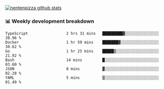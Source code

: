 [![nentenpizza github stats](https://github-readme-stats.vercel.app/api?username=nentenpizza&count_private=true)](https://github.com/anuraghazra/github-readme-stats)

### 📊 Weekly development breakdown
<!--START_SECTION:waka-->

```text
TypeScript                 2 hrs 31 mins   █████████▓░░░░░░░░░░░░░░░   38.96 %
Docker                     1 hr 59 mins    ███████▓░░░░░░░░░░░░░░░░░   30.62 %
Go                         1 hr 25 mins    █████▒░░░░░░░░░░░░░░░░░░░   21.92 %
Bash                       14 mins         █░░░░░░░░░░░░░░░░░░░░░░░░   03.60 %
JSON                       8 mins          ▓░░░░░░░░░░░░░░░░░░░░░░░░   02.28 %
YAML                       5 mins          ▒░░░░░░░░░░░░░░░░░░░░░░░░   01.49 %
```

<!--END_SECTION:waka-->

